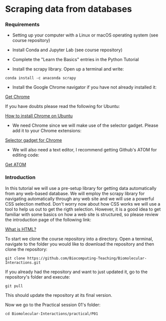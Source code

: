 # Scraping data from databases

### Requirements

* Setting up your computer with a Linux or macOS operating system (see course repository)

* Install Conda and Jupyter Lab (see course repository)

* Complete the "Learn the Basics" entries in the Python Tutorial

* Install the scrapy library. Open up a terminal and write:

```
conda install -c anaconda scrapy
```

* Install the Google Chrome navigator if you have not already installed it:

[Get Chrome](https://www.google.com/chrome/)

If you have doubts please read the following for Ubuntu:

[How to install Chrome on Ubuntu](https://linuxize.com/post/how-to-install-google-chrome-web-browser-on-ubuntu-20-04/)

* We need Chrome since we will make use of the selector gadget. Please add it to your Chrome extensions:

[Selector gadget for Chrome](https://chrome.google.com/webstore/detail/selectorgadget/mhjhnkcfbdhnjickkkdbjoemdmbfginb)

* We will also need a text editor, I recommend getting Github's ATOM for editing code:

[Get ATOM](https://atom.io/)

### Introduction

In this tutorial we will use a pre-setup library for getting data automatically
from any web-based database. We will employ the scrapy library for navigating automatically
through any web site and we will use a powerful CSS selection method. Don't worry now about
how CSS works we will use a tool to help us out to get the rigth selection. However, it is a good
idea to get familiar with some basics on how a web site is structured, so please review
the introduction page of the following link:

[What is HTML?](https://www.w3schools.com/html/html_intro.asp)

To start we clone the course repository into a directory. Open a terminal, navigate to the folder
you would like to download the repository and then clone the repository:

```
git clone https://github.com/Biocomputing-Teaching/Biomolecular-Interactions.git
```

If you already had the repository and want to just updated it, go to the repository's folder and execute:

```
git pull
```

This should update the repository at its final version.

Now we go to the Practical session 01's folder:

```
cd Biomolecular-Interactions/practical/P01
```
